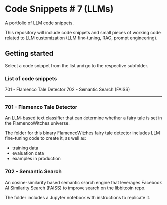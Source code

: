 # Code Snippets # 7 (LLMs)

A portfolio of LLM code snippets.

This repository will include code snippets and small pieces of working code related to LLM customization (LLM fine-tuning, RAG, prompt engineering).

## Getting started

Select a code snippet from the list and go to the respective subfolder.

### List of code snippets

701 - Flamenco Tale Detector
702 - Semantic Search (FAISS)

---

### 701 - Flamenco Tale Detector

An LLM-based text classifier that can determine whether a fairy tale is set in the FlamencoWitches universe.

The folder for this binary FlamencoWitches fairy tale detector includes LLM fine-tuning code to create it, as well as:

- training data
- evaluation data
- examples in production

### 702 - Semantic Search

An cosine-similarity based semantic search engine that leverages Facebook AI Similarity Search (FAISS) to improve search on the libbitcoin repo.

The folder includes a Jupyter notebook with instructions to replicate it.
